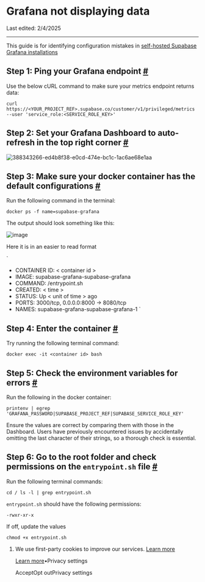 # Grafana not displaying data

Last edited: 2/4/2025

* * *

This guide is for identifying configuration mistakes in [self-hosted Supabase Grafana installations](https://supabase.com/docs/guides/monitoring-troubleshooting/metrics#deploying-supabase-grafana)

## Step 1: Ping your Grafana endpoint [\#](https://supabase.com/docs/guides/troubleshooting/grafana-not-displaying-data-sXJrMj\#step-1-ping-your-grafana-endpoint)

Use the below cURL command to make sure your metrics endpoint returns data:

`
curl https://<YOUR_PROJECT_REF>.supabase.co/customer/v1/privileged/metrics --user 'service_role:<SERVICE_ROLE_KEY>'
`

## Step 2: Set your Grafana Dashboard to auto-refresh in the top right corner [\#](https://supabase.com/docs/guides/troubleshooting/grafana-not-displaying-data-sXJrMj\#step-2-set-your-grafana-dashboard-to-auto-refresh-in-the-top-right-corner)

![388343266-ed4b8f38-e0cd-474e-bc1c-1ac6ae68e1aa](https://supabase.com/docs/img/troubleshooting/47998bed-0b77-433a-bfed-63222beb2aee.png)

## Step 3: Make sure your docker container has the default configurations [\#](https://supabase.com/docs/guides/troubleshooting/grafana-not-displaying-data-sXJrMj\#step-3-make-sure-your-docker-container-has-the-default-configurations)

Run the following command in the terminal:

`
docker ps -f name=supabase-grafana
`

The output should look something like this:

![image](https://supabase.com/docs/img/troubleshooting/6c284180-0ffd-432d-b86b-e9fbcfe23868.png)

Here it is in an easier to read format

`
- CONTAINER ID: < container id >
- IMAGE: supabase-grafana-supabase-grafana
- COMMAND: /entrypoint.sh
- CREATED: < time >
- STATUS: Up < unit of time > ago
- PORTS: 3000/tcp, 0.0.0.0:8000 → 8080/tcp
- NAMES: supabase-grafana-supabase-grafana-1
`

## Step 4: Enter the container [\#](https://supabase.com/docs/guides/troubleshooting/grafana-not-displaying-data-sXJrMj\#step-4-enter-the-container)

Try running the following terminal command:

`
docker exec -it <container id> bash
`

## Step 5: Check the environment variables for errors [\#](https://supabase.com/docs/guides/troubleshooting/grafana-not-displaying-data-sXJrMj\#step-5-check-the-environment-variables-for-errors)

Run the following in the docker container:

`
printenv | egrep 'GRAFANA_PASSWORD|SUPABASE_PROJECT_REF|SUPABASE_SERVICE_ROLE_KEY'
`

Ensure the values are correct by comparing them with those in the Dashboard. Users have previously encountered issues by accidentally omitting the last character of their strings, so a thorough check is essential.

## Step 6: Go to the root folder and check permissions on the `entrypoint.sh` file [\#](https://supabase.com/docs/guides/troubleshooting/grafana-not-displaying-data-sXJrMj\#step-6-go-to-the-root-folder-and-check-permissions-on-the-entrypointsh-file)

Run the following terminal commands:

`
cd /
ls -l | grep entrypoint.sh
`

`entrypoint.sh` should have the following permissions:

`
-rwxr-xr-x
`

If off, update the values

`
chmod +x entrypoint.sh
`

1. We use first-party cookies to improve our services. [Learn more](https://supabase.com/privacy#8-cookies-and-similar-technologies-used-on-our-european-services)



   [Learn more](https://supabase.com/privacy#8-cookies-and-similar-technologies-used-on-our-european-services)•Privacy settings





   AcceptOpt outPrivacy settings